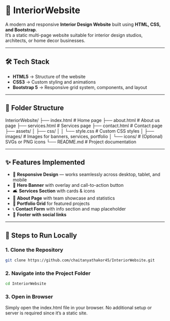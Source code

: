# 🏡 InteriorWebsite

A modern and responsive **Interior Design Website** built using **HTML, CSS, and Bootstrap**.  
It’s a static multi-page website suitable for interior design studios, architects, or home decor businesses.  

---

## 🛠️ Tech Stack
- **HTML5** → Structure of the website  
- **CSS3** → Custom styling and animations  
- **Bootstrap 5** → Responsive grid system, components, and layout  

---

## 📂 Folder Structure
InteriorWebsite/
├── index.html # Home page
├── about.html # About us page
├── services.html # Services page
├── contact.html # Contact page
├── assets/
│ ├── css/
│ │ └── style.css # Custom CSS styles
│ ├── images/ # Images for banners, services, portfolio
│ └── icons/ # (Optional) SVGs or PNG icons
└── README.md # Project documentation


---

## ✨ Features Implemented
- 📱 **Responsive Design** — works seamlessly across desktop, tablet, and mobile  
- 🎨 **Hero Banner** with overlay and call-to-action button  
- 🛋️ **Services Section** with cards & icons  
- 👥 **About Page** with team showcase and statistics  
- 📂 **Portfolio Grid** for featured projects  
- 📞 **Contact Form** with info section and map placeholder  
- 🔗 **Footer with social links**  

---

## 🚀 Steps to Run Locally

### 1. Clone the Repository
```bash
git clone https://github.com/chaitanyathakor45/InteriorWebsite.git
```
### 2. Navigate into the Project Folder
```bash
cd InteriorWebsite
```

### 3. Open in Browser

Simply open the index.html file in your browser.
No additional setup or server is required since it’s a static site.
